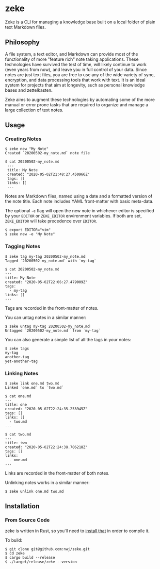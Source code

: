 # zeke

Zeke is a CLI for managing a knowledge base built on a local folder of plain text Markdown files.

## Philosophy

A file system, a text editor, and Markdown can provide most of the functionality of more "feature rich" note taking applications. These technologies have survived the test of time, will likely continue to work (even years from now), and leave you in full control of your data. Since notes are just text files, you are free to use any of the wide variety of sync, encryption, and data processing tools that work with text. It is an ideal system for projects that aim at longevity, such as personal knowledge bases and zettelkasten.

Zeke aims to augment these technologies by automating some of the more manual or error prone tasks that are required to organize and manage a large collection of text notes.

## Usage

### Creating Notes

```
$ zeke new "My Note"
Created `20200502-my_note.md` note file

$ cat 20200502-my_note.md
 ---
 title: My Note
 created: "2020-05-02T21:48:27.450966Z"
 tags: []
 links: []
 ---
```

Notes are Markdown files, named using a date and a formatted version of the note title. Each note includes YAML front-matter with basic meta-data.

The optional `-e` flag will open the new note in whichever editor is specified by your `EDITOR` or `ZEKE_EDITOR` environment variables. If both are set, `ZEKE_EDITOR` will take precedence over `EDITOR`.

```
$ export EDITOR="vim"
$ zeke new -e "My Note"
```

### Tagging Notes
```
$ zeke tag my-tag 20200502-my_note.md
Tagged `20200502-my_note.md` with `my-tag`

$ cat 20200502-my_note.md
---
title: My Note
created: "2020-05-02T22:06:27.479009Z"
tags:
  - my-tag
links: []
---
```

Tags are recorded in the front-matter of notes.

You can untag notes in a similar manner:

```
$ zeke untag my-tag 20200502-my_note.md
Untagged `20200502-my_note.md` from `my-tag`
```

You can also generate a simple list of all the tags in your notes:

```
$ zeke tags
my-tag
another-tag
yet-another-tag
```

### Linking Notes

```
$ zeke link one.md two.md
Linked `one.md` to `two.md`

$ cat one.md
---
title: one
created: "2020-05-02T22:24:35.253945Z"
tags: []
links: []
  - two.md
---

$ cat two.md
---
title: two
created: "2020-05-02T22:24:38.706218Z"
tags: []
links:
  - one.md
---
```

Links are recorded in the front-matter of both notes.

Unlinking notes works in a similar manner:

```
$ zeke unlink one.md two.md
```

## Installation

### From Source Code

zeke is written in Rust, so you'll need to [install that](https://www.rust-lang.org/tools/install) in order to compile it.

To build:
```
$ git clone git@github.com:nwj/zeke.git
$ cd zeke
$ cargo build --release
$ ./target/release/zeke --version
```
